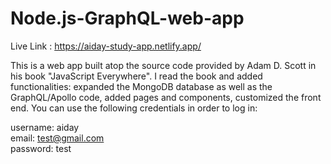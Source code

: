 # Node.js-GraphQL-web-app

Live Link : https://aiday-study-app.netlify.app/

This is a web app built atop the source code provided by Adam D. Scott in his book "JavaScript Everywhere". I read the book and added functionalities: expanded the MongoDB database as well as the GraphQL/Apollo code, added pages and components, customized the front end. You can use the following credentials in order to log in:

username: aiday <br/>
email: test@gmail.com <br/>
password: test <br/>

